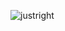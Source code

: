 ![](https://user-images.githubusercontent.com/26022/45606143-71140c00-b9f7-11e8-9fe8-ac3c93cdc80e.jpg "justright")
